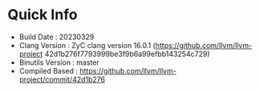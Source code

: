 # Quick Info
* Build Date : 20230329
* Clang Version : ZyC clang version 16.0.1 (https://github.com/llvm/llvm-project 42d1b276f7793999be3f9b6a99efbb143254c729)
* Binutils Version : master
* Compiled Based : https://github.com/llvm/llvm-project/commit/42d1b276

